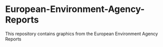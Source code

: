 # European-Environment-Agency-Reports
This repository contains graphics from the European Environment Agency Reports

